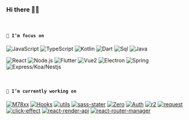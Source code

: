 ### Hi there 👋😋

<br />

<!--
**Iixianjie/Iixianjie** is a ✨ _special_ ✨ repository because its `README.md` (this file) appears on your GitHub profile.

Here are some ideas to get you started:


- 🔭 I’m currently working on ...
- 🌱 I’m currently learning ...
- 👯 I’m looking to collaborate on ...
- 🤔 I’m looking for help with ...
- 💬 Ask me about ...
- 📫 How to reach me: ...
- 😄 Pronouns: ...
- ⚡ Fun fact: ...
-->

#### **`🌱 I’m focus on`**

![JavaScript](https://img.shields.io/badge/JavaScript(0.75)-343434?style=flat-square&logo=JavaScript&logoColor=F7DF1E)
![TypeScript](https://img.shields.io/badge/TypeScript(0.65)-007ACC?style=flat-square&logo=TypeScript&logoColor=ffffff)
![Kotlin](https://img.shields.io/badge/Kotlin(0.15)-0095D5?style=flat-square&logo=Java&logoColor=fff)
![Dart](https://img.shields.io/badge/Dart(0.5)-00d2b7?style=flat-square&logo=Dart&logoColor=fff)
![Sql](https://img.shields.io/badge/Sql(0.36)-4479A1?style=flat-square&logo=Mysql&logoColor=fff)
![Java](https://img.shields.io/badge/Java(0.46)-007396?style=flat-square&logo=Java&logoColor=fff)

![React](https://img.shields.io/badge/React(0.75)-61DAFB?style=flat-square&logo=React&logoColor=fff)
![Node.js](https://img.shields.io/badge/Node.js(0.6)-339933?style=flat-square&logo=Node.js&logoColor=fff)
![Flutter](https://img.shields.io/badge/Flutter(0.38)-31b9f5?style=flat-square&logo=Flutter&logoColor=fff)
![Vue2](https://img.shields.io/badge/Vue2(0.7)-4FC08D?style=flat-square&logo=Vue.js&logoColor=fff)
![Electron](https://img.shields.io/badge/Electron(0.12)-47848F?style=flat-square&logo=Electron&logoColor=fff)
![Spring](https://img.shields.io/badge/Spring(0.4)-6DB33F?style=flat-square&logo=Spring&logoColor=fff)
![Express/Koa/Nestjs](https://img.shields.io/badge/Express/Koa/Nestjs(0.5)-E0234E?style=flat-square&logo=Nestjs&logoColor=fff)

<br />

#### **`🔭 I’m currently working on`**

[![M78xx](https://img.shields.io/badge/M78-000000?style=flat-square)](https://github.com/xianjie-li/m78 "react -> components, hooks, utils")
[![Hooks](https://img.shields.io/badge/Hooks-CC342D?style=flat-square)](https://github.com/xianjie-li/hooks "react hooks")
[![utils](https://img.shields.io/badge/Utils-EB3C00?style=flat-square)](https://github.com/xianjie-li/utils "utils for lixianjie")
[![sass-stater](https://img.shields.io/badge/SassStater-CD040B?style=flat-square)](https://github.com/xianjie-li/sass-stater "sass startup template")
[![Zero](https://img.shields.io/badge/Zero-609540?style=flat-square)](https://github.com/xianjie-li/zero "CLI with 0 configuration")
[![Auth](https://img.shields.io/badge/Auth-003057?style=flat-square)](https://github.com/xianjie-li/auth "small permission library")
[![r2](https://img.shields.io/badge/R2-1575F9?style=flat-square)](https://github.com/xianjie-li/r2 "reduce simplify")
[![request](https://img.shields.io/badge/Request-0FAAFF?style=flat-square)](https://github.com/xianjie-li/request "request simplify")
[![click-effect](https://img.shields.io/badge/ClickEffect-02303A?style=flat-square)](https://github.com/xianjie-li/click-effect "add click effect")
[![react-render-api](https://img.shields.io/badge/ReactRenderApi-1DA1F2?style=flat-square)](https://github.com/xianjie-li/react-render-api "render react components globally through api")
[![react-router-manager](https://img.shields.io/badge/ReactRouterManager-8DD6F9?style=flat-square)](https://github.com/xianjie-li/react-router-manager "enhance and simplify react-router")

<!-- 
<a><img src="https://github-readme-stats.vercel.app/api?username=xianjie-li" alt="counts" width="440px" /></a>
<a><img src="https://github-readme-stats.vercel.app/api/top-langs/?username=xianjie-li&layout=compact" alt="Langs" width="368px" /></a>

[![Anurag's github stats](https://github-readme-stats.vercel.app/api?username=Iixianjie)](https://github.com/anuraghazra/github-readme-stats) 
-->

